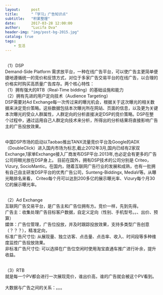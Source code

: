 ```yaml
---
layout:     post
title:      "「学习」广告知识点"
subtitle:   "积累整理"
date:       2017-03-28 12:00:00
author:     "Lucifa Dva"
header-img: "img/post-bg-2015.jpg"
catalog: true
tags:
    - 生活
---
```






<div>
  <br>（1）DSP
     <br>Demand-Side Platform 需求放平台，一种在线广告平台，可以使广告主更简单便捷地遵循统一的竞价和反馈方式，对位于多家广告交易平台的在线广告，以合理的价格实时购买高质量广告库存。两个核心特性：
     <br>（1）拥有强大的RTB（Real-Time bidding）的基础设施和能力
     <br>（2）拥有先进的用户定向技术（Audience Targeting）
     <br>DSP需要对Ad Exchange每一次传过来的曝光机会，根据关于这次曝光的相关数据来决定竞价策略。这些数据包括本次曝光所在网站、页面的信息，以及更为关键本次曝光的受众人群属性，人群定向的分析直接决定DSP的竞价策略。DSP在整个过程中，通过运用自己人群定向技术来分析，所得出的分析结果将直接影响广告主的广告投放效果。

<br>中国DSP市场的启动以Taobao推出TANX流量竞价平台及Google的ADX（DoubleClick）进入国内市场为标志,截止2012年3月,国内已经有2家双Exchange,1家单Exchange接入厂商发布DSP平台.2013年,也必定会有更多的广告公司将眼光放在DSP身上。
目前在国外，拥有DSP技术的公司分别是 Criteo，Vizury, SocioMantic。在国内，随着互联网广告行业的发展和成熟，也有一批拥有自己自主研发DSP平台的优秀广告公司，Sunteng-Biddingx, MediaV等。从曝光略排名来看， Criteo每个月可以达到200多亿的展示曝光率、Vizury每个月30亿的展示曝光率。

<br>（2）Ad Exchange
    <br> 互联网广告交易平台，是广告主和广告位拥有方。竞价一样，先到先得。
    <br> 广告主：收集处理广告目标客户数据，自定义定向（性别、手机型号。。、出价、预算）
    <br> 媒体：广告位管理，广告位投放，并及时跟踪投放效果，支持多类型广告创意（？？？），精准定向，
<br>标准广告尺寸位: 从展现量、独立访客、点击量、点击率、收入、时间段等多种维度监控广告投放效果。
<br>非标准广告尺寸位: 可以选择在广告位空闲时使用淘宝直通车推广进行补余，提升收益。

<br>（3）RTB
    <br> 就是每一个PV都会进行一次展现竞价，谁出价高，谁的广告就会被这个PV看到。
    <br>大数据与广告之间的关系：。。。
</div>




